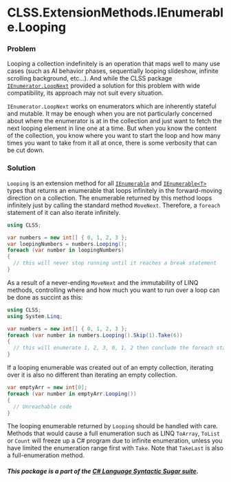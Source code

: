 ﻿# CLSS.ExtensionMethods.IEnumerable.Looping

### Problem

Looping a collection indefinitely is an operation that maps well to many use cases (such as AI behavior phases, sequentially looping slideshow, infinite scrolling background, etc...). And while the CLSS package [`IEnumerator.LoopNext`](https://www.nuget.org/packages/CLSS.ExtensionMethods.IEnumerator.LoopNext/) provided a solution for this problem with wide compatibility, its approach may not suit every situation.

`IEnumerator.LoopNext` works on enumerators which are inherently stateful and mutable. It may be enough when you are not particularly concerned about where the enumerator is at in the collection and just want to fetch the next looping element in line one at a time. But when you know the content of the collection, you know where you want to start the loop and how many times you want to take from it all at once, there is some verbosity that can be cut down.

### Solution

`Looping` is an extension method for all [`IEnumerable`](https://docs.microsoft.com/en-us/dotnet/api/system.collections.ienumerable?view=net-6.0) and [`IEnumerable<T>`](https://docs.microsoft.com/en-us/dotnet/api/system.collections.generic.ienumerable-1?view=net-6.0) types that returns an enumerable that loops infinitely in the forward-moving direction on a collection. The enumerable returned by this method loops infinitely just by calling the standard method `MoveNext`. Therefore, a `foreach` statement of it can also iterate infinitely.

```csharp
using CLSS;

var numbers = new int[] { 0, 1, 2, 3 };
var loopingNumbers = numbers.Looping();
foreach (var number in loopingNumbers)
{
  // this will never stop running until it reaches a break statement
}
```

As a result of a never-ending `MoveNext` and the immutability of LINQ methods, controlling where and how much you want to run over a loop can be done as succint as this:

```csharp
using CLSS;
using System.Linq;

var numbers = new int[] { 0, 1, 2, 3 };
foreach (var number in numbers.Looping().Skip(1).Take(6))
{
  // this will enumerate 1, 2, 3, 0, 1, 2 then conclude the foreach statement
}
```

If a looping enumerable was created out of an empty collection, iterating over it is also no different than iterating an empty collection.

```csharp
var emptyArr = new int[0];
foreach (var number in emptyArr.Looping())
{
  // Unreachable code
}
```

The looping enumerable returned by `Looping` should be handled with care. Methods that would cause a full enumeration such as LINQ `ToArray`, `ToList` or `Count` will freeze up a C# program due to infinite enumeration, unless you have limited the enumeration range first with `Take`. Note that `TakeLast` is also a full-enumeration method.

##### This package is a part of the [C# Language Syntactic Sugar suite](https://github.com/tonygiang/CLSS).